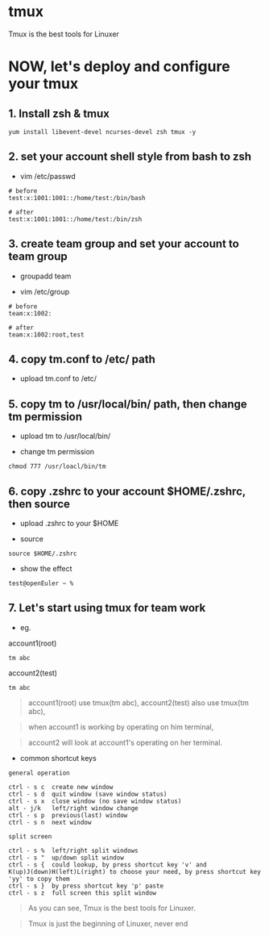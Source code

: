# tmux
Tmux is the best tools for Linuxer

# NOW, let's deploy and configure your tmux

## 1. Install zsh & tmux

```shell
yum install libevent-devel ncurses-devel zsh tmux -y
```

## 2. set your account shell style from bash to zsh

+ vim /etc/passwd

```shell
# before
test:x:1001:1001::/home/test:/bin/bash

# after
test:x:1001:1001::/home/test:/bin/zsh
```

## 3. create team group and set your account to team group

+ groupadd team

+ vim /etc/group

```shell
# before
team:x:1002:

# after
team:x:1002:root,test
```

## 4. copy tm.conf to /etc/ path

+ upload tm.conf to /etc/

## 5. copy tm to /usr/local/bin/ path, then change tm permission

+ upload tm to /usr/local/bin/

+ change tm permission

```shell
chmod 777 /usr/loacl/bin/tm
```

## 6. copy .zshrc to your account $HOME/.zshrc, then source

+ upload .zshrc to your $HOME

+ source

```shell
source $HOME/.zshrc
```

+ show the effect

```shell
test@openEuler ~ % 
```

## 7. Let's start using tmux for team work

+ eg.

account1(root)

```shell
tm abc
```

account2(test)

```shell
tm abc
```

> account1(root) use tmux(tm abc), account2(test) also use tmux(tm abc),

> when account1 is working by operating on him terminal,

> account2 will look at account1's operating on her terminal.

+ common shortcut keys

```
general operation

ctrl - s c  create new window
ctrl - s d  quit window (save window status)
ctrl - s x  close window (no save window status)
alt - j/k   left/right window change
ctrl - s p  previous(last) window
ctrl - s n  next window

split screen

ctrl - s %  left/right split windows
ctrl - s "  up/down split window
ctrl - s {  could lookup, by press shortcut key 'v' and K(up)J(down)H(left)L(right) to choose your need, by press shortcut key 'yy' to copy them
ctrl - s }  by press shortcut key 'p' paste
ctrl - s z  full screen this split window
```

> As you can see, Tmux is the best tools for Linuxer.

> Tmux is just the beginning of Linuxer, never end
